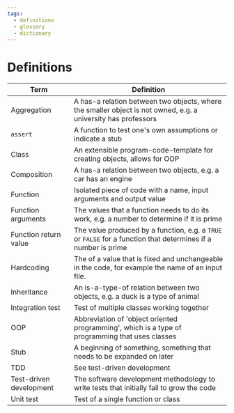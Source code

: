 ```yaml
---
tags:
  - definitions
  - glossary
  - dictionary
---
```


# Definitions

<!-- markdownlint-disable MD013 --><!-- Table cannot be split up over lines, hence will break 80 characters per line -->

Term                   |Definition
-----------------------|----------------------------------------------------------------------------------------
Aggregation            |A has-a relation between two objects, where the smaller object is not owned, e.g. a university has professors
`assert`               |A function to test one's own assumptions or indicate a stub
Class                  |An extensible program-code-template for creating objects, allows for OOP
Composition            |A has-a relation between two objects, e.g. a car has an engine
Function               |Isolated piece of code with a name, input arguments and output value
Function arguments     |The values that a function needs to do its work, e.g. a number to determine if it is prime
Function return value  |The value produced by a function, e.g. a `TRUE` or `FALSE` for a function that determines if a number is prime
Hardcoding             |The of a value that is fixed and unchangeable in the code, for example the name of an input file.
Inheritance            |An is-a-type-of relation between two objects, e.g. a duck is a type of animal
Integration test       |Test of multiple classes working together
OOP                    |Abbreviation of 'object oriented programming', which is a type of programming that uses classes
Stub                   |A beginning of something, something that needs to be expanded on later
TDD                    |See test-driven development
Test-driven development|The software development methodology to write tests that initially fail to grow the code
Unit test              |Test of a single function or class

<!-- markdownlint-enable MD013 -->
